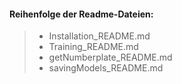 #### Reihenfolge der Readme-Dateien:
>- Installation_README.md
>- Training_README.md
>- getNumberplate_README.md
>- savingModels_README.md
